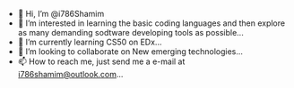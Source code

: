 - 👋 Hi, I’m @i786Shamim
- 👀 I’m interested in learning the basic coding languages and then explore as many demanding sodtware developing tools as possible...
- 🌱 I’m currently learning CS50 on EDx...
- 💞️ I’m looking to collaborate on New emerging technologies...
- 📫 How to reach me, just send me a e-mail at i786shamim@outlook.com...

<!---
i786Shamim/i786Shamim is a ✨ special ✨ repository because its `README.md` (this file) appears on your GitHub profile.
You can click the Preview link to take a look at your changes.
--->
